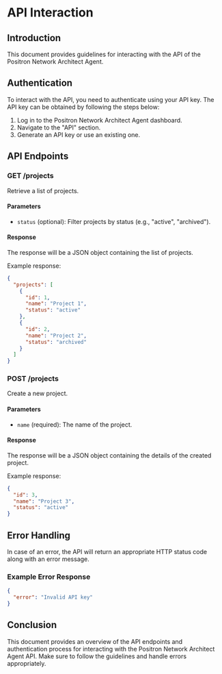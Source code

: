 # API Interaction

## Introduction

This document provides guidelines for interacting with the API of the Positron Network Architect Agent.

## Authentication

To interact with the API, you need to authenticate using your API key. The API key can be obtained by following the steps below:

1. Log in to the Positron Network Architect Agent dashboard.
2. Navigate to the "API" section.
3. Generate an API key or use an existing one.

## API Endpoints

### GET /projects

Retrieve a list of projects.

#### Parameters

- `status` (optional): Filter projects by status (e.g., "active", "archived").

#### Response

The response will be a JSON object containing the list of projects.

Example response:

```json
{
  "projects": [
    {
      "id": 1,
      "name": "Project 1",
      "status": "active"
    },
    {
      "id": 2,
      "name": "Project 2",
      "status": "archived"
    }
  ]
}
```

### POST /projects

Create a new project.

#### Parameters

- `name` (required): The name of the project.

#### Response

The response will be a JSON object containing the details of the created project.

Example response:

```json
{
  "id": 3,
  "name": "Project 3",
  "status": "active"
}
```

## Error Handling

In case of an error, the API will return an appropriate HTTP status code along with an error message.

### Example Error Response

```json
{
  "error": "Invalid API key"
}
```

## Conclusion

This document provides an overview of the API endpoints and authentication process for interacting with the Positron Network Architect Agent API. Make sure to follow the guidelines and handle errors appropriately.

